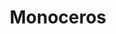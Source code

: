 ---
title: "Monoceros"
hashtag: monoceros
borders:
  - Canis Major
  - Canis Minor
  - Gemini
  - Hydra
  - Lepus
  - Orion
  - Puppis
layout: hashtag
tags:
  - Constellation
---